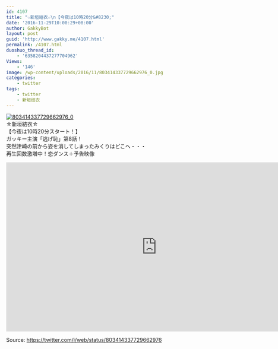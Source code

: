 ```yaml
---
id: 4107
title: "☆新垣結衣☆\n【今夜は10時20分&#8230;"
date: '2016-11-29T10:00:29+08:00'
author: GakkyBot
layout: post
guid: 'http://www.gakky.me/4107.html'
permalink: /4107.html
duoshuo_thread_id:
    - '6358204437277704962'
Views:
    - '146'
image: /wp-content/uploads/2016/11/803414337729662976_0.jpg
categories:
    - twitter
tags:
    - twitter
    - 新垣结衣
---
```


[![803414337729662976_0](http://www.yui-aragaki.org/wp-content/uploads/2016/11/803414337729662976_0.jpg)](http://www.yui-aragaki.org/wp-content/uploads/2016/11/803414337729662976_0.jpg)  
☆新垣結衣☆  
【今夜は10時20分スタート！】  
ガッキー主演「逃げ恥」第8話！  
突然津崎の前から姿を消してしまったみくりはどこへ・・・  
再生回数激増中！恋ダンス＋予告映像  
<iframe allowfullscreen="" frameborder="0" height="456" loading="lazy" src="https://www.youtube.com/embed/EIw5QcCyMno?feature=oembed" width="810"></iframe>  
  
Source: <https://twitter.com/i/web/status/803414337729662976>